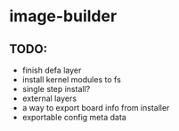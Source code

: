 # image-builder

## TODO:
- finish defa layer
- install kernel modules to fs
- single step install?
- external layers
- a way to export board info from installer
- exportable config meta data
